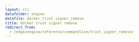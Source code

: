```yaml
---
layout: cli
datafolder: engine
datafile: docker_trust_signer_remove
title: docker trust signer remove
redirect_from:
  - /edge/engine/reference/commandline/trust_signer_remove/
---
```

